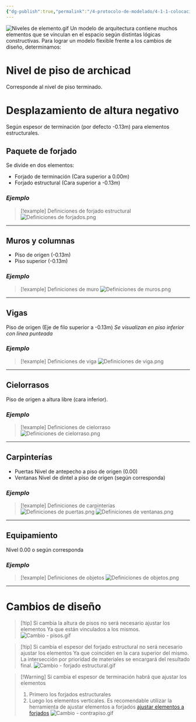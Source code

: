```yaml
---
{"dg-publish":true,"permalink":"/4-protocolo-de-modelado/4-1-1-colocacion-de-elementos-3-d/","created":"2025-01-11T12:41:08.512-03:00","updated":"2025-01-28T19:20:40.074-03:00"}
---
```


![Niveles de elemento.gif](/img/user/1000.%20Assets/1000.%20Animaciones/Niveles%20de%20elemento.gif)
Un modelo de arquitectura contiene muchos elementos que se vinculan en el espacio según distintas lógicas constructivas. Para lograr un modelo flexible frente a los cambios de diseño, determinamos:

# Nivel de piso de archicad
Corresponde al nivel de piso terminado.
  
# Desplazamiento de altura negativo
Según espesor de terminación (por defecto -0.13m) para elementos estructurales.

## Paquete de forjado
Se divide en dos elementos:
- Forjado de terminación (Cara superior a 0.00m)
- Forjado estructural (Cara superior a -0.13m)

### *Ejemplo*

> [!example] Definiciones de forjado estructural
> ![Definiciones de forjados.png](/img/user/1000.%20Assets/1000.%20Im%C3%A1genes/Definiciones%20de%20forjados.png)

---
## Muros y columnas
- Piso de origen (-0.13m)
- Piso superior (-0.13m)
### *Ejemplo*

> [!example] Definiciones de muro
> ![Definiciones de muros.png](/img/user/1000.%20Assets/1000.%20Im%C3%A1genes/Definiciones%20de%20muros.png)

---
## Vigas
Piso de origen (Eje de filo superior a -0.13m)
*Se visualizan en piso inferior con línea punteada*
### *Ejemplo*

  > [!example] Definiciones de viga
  > ![Definiciones de viga.png](/img/user/1000.%20Assets/1000.%20Im%C3%A1genes/Definiciones%20de%20viga.png)

---
## Cielorrasos
  Piso de origen a altura libre (cara inferior).
### *Ejemplo*

> [!example] Definiciones de cielorraso
> ![Definiciones de cielorraso.png](/img/user/1000.%20Assets/1000.%20Im%C3%A1genes/Definiciones%20de%20cielorraso.png)

---
## Carpinterías
- Puertas
  Nivel de antepecho a piso de origen (0.00)
- Ventanas
  Nivel de dintel a piso de origen (según corresponda)

### *Ejemplo*

> [!example] Definiciones de carpinterías
> ![Definiciones de puertas.png](/img/user/1000.%20Assets/1000.%20Im%C3%A1genes/Definiciones%20de%20puertas.png)
> ![Definiciones de ventanas.png](/img/user/1000.%20Assets/1000.%20Im%C3%A1genes/Definiciones%20de%20ventanas.png)

---
## Equipamiento
Nivel 0.00 o según corresponda
### *Ejemplo*

> [!example] Definiciones de objetos
> ![Definiciones de objetos.png](/img/user/1000.%20Assets/1000.%20Im%C3%A1genes/Definiciones%20de%20objetos.png)

---
# Cambios de diseño

> [!tip] Si cambia la altura de pisos no será necesario ajustar los elementos
> Ya que están vinculados a los mismos.
> ![Cambio - pisos.gif](/img/user/1000.%20Assets/1000.%20Im%C3%A1genes/Cambio%20-%20pisos.gif)

> [!tip] Si cambia el espesor del forjado estructural no será necesario ajustar los elementos
> Ya que coinciden en la cara superior del mismo. La intersección por prioridad de materiales se encargará del resultado final.
>![Cambio - forjado estructural.gif](/img/user/1000.%20Assets/1000.%20Animaciones/Cambio%20-%20forjado%20estructural.gif)

> [!Warning] Si cambia el espesor de terminación habrá que ajustar los elementos
> 1. Primero los forjados estructurales
> 2. Luego los elementos verticales. Es recomendable utilizar la herramienta de ajustar elementos a forjados [ajustar elementos a forjados](https://help.graphisoft.com/AC/28/SPA/#t=_AC28_Help%2F030_Interaction%2F030_Interaction-87.htm)
> ![Cambio - contrapiso.gif](/img/user/1000.%20Assets/1000.%20Animaciones/Cambio%20-%20contrapiso.gif)
	

